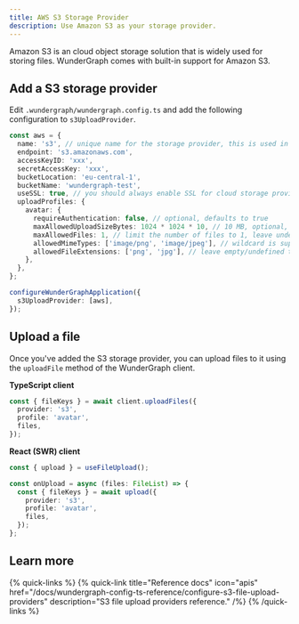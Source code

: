 ```yaml
---
title: AWS S3 Storage Provider
description: Use Amazon S3 as your storage provider.
---
```


Amazon S3 is an cloud object storage solution that is widely used for storing files.
WunderGraph comes with built-in support for Amazon S3.

## Add a S3 storage provider

Edit `.wundergraph/wundergraph.config.ts` and add the following configuration to `s3UploadProvider`.

```typescript
const aws = {
  name: 's3', // unique name for the storage provider, this is used in the client.
  endpoint: 's3.amazonaws.com',
  accessKeyID: 'xxx',
  secretAccessKey: 'xxx',
  bucketLocation: 'eu-central-1',
  bucketName: 'wundergraph-test',
  useSSL: true, // you should always enable SSL for cloud storage providers!
  uploadProfiles: {
    avatar: {
      requireAuthentication: false, // optional, defaults to true
      maxAllowedUploadSizeBytes: 1024 * 1024 * 10, // 10 MB, optional, defaults to 25 MB
      maxAllowedFiles: 1, // limit the number of files to 1, leave undefined for unlimited files
      allowedMimeTypes: ['image/png', 'image/jpeg'], // wildcard is supported, e.g. 'image/*', leave empty/undefined to allow all
      allowedFileExtensions: ['png', 'jpg'], // leave empty/undefined to allow all
    },
  },
};

configureWunderGraphApplication({
  s3UploadProvider: [aws],
});
```

## Upload a file

Once you've added the S3 storage provider, you can upload files to it using the `uploadFile` method of the WunderGraph client.

**TypeScript client**

```typescript
const { fileKeys } = await client.uploadFiles({
  provider: 's3',
  profile: 'avatar',
  files,
});
```

**React (SWR) client**

```typescript
const { upload } = useFileUpload();

const onUpload = async (files: FileList) => {
  const { fileKeys } = await upload({
    provider: 's3',
    profile: 'avatar',
    files,
  });
};
```

## Learn more

{% quick-links %}
{% quick-link title="Reference docs" icon="apis" href="/docs/wundergraph-config-ts-reference/configure-s3-file-upload-providers" description="S3 file upload providers reference." /%}
{% /quick-links %}
